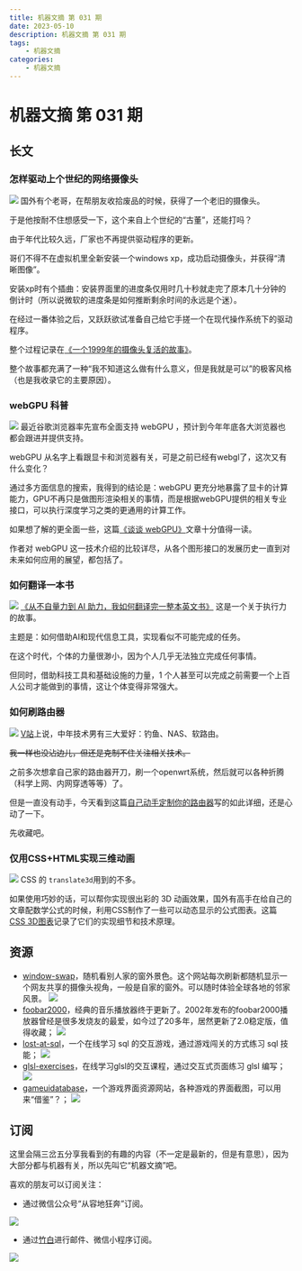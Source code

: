 ```yaml
---
title: 机器文摘 第 031 期
date: 2023-05-10
description: 机器文摘 第 031 期
tags:
    - 机器文摘
categories:
    - 机器文摘
---
```

# 机器文摘 第 031 期

## 长文
### 怎样驱动上个世纪的网络摄像头
![](2023-05-10-09-20-31.png)
国外有个老哥，在帮朋友收拾废品的时候，获得了一个老旧的摄像头。

于是他按耐不住想感受一下，这个来自上个世纪的“古董”，还能打吗？

由于年代比较久远，厂家也不再提供驱动程序的更新。

哥们不得不在虚拟机里全新安装一个windows xp，成功启动摄像头，并获得“清晰图像”。

安装xp时有个插曲：安装界面里的进度条仅用时几十秒就走完了原本几十分钟的倒计时（所以说微软的进度条是如何推断剩余时间的永远是个迷）。

在经过一番体验之后，又跃跃欲试准备自己给它手搓一个在现代操作系统下的驱动程序。

整个过程记录在[《一个1999年的摄像头复活的故事》](https://blog.benjojo.co.uk/post/quickcam-usb-userspace-driver)。

整个故事都充满了一种“我不知道这么做有什么意义，但是我就是可以”的极客风格（也是我收录它的主要原因）。

### webGPU 科普
![](2023-05-10-09-36-36.png)
最近谷歌浏览器率先宣布全面支持 webGPU ，预计到今年年底各大浏览器也都会跟进并提供支持。

webGPU 从名字上看跟显卡和浏览器有关，可是之前已经有webgl了，这次又有什么变化？

通过多方面信息的搜索，我得到的结论是：webGPU 更充分地暴露了显卡的计算能力，GPU不再只是做图形渲染相关的事情，而是根据webGPU提供的相关专业接口，可以执行深度学习之类的更通用的计算工作。

如果想了解的更全面一些，这篇[《谈谈 webGPU》](https://cohost.org/mcc/post/1406157-i-want-to-talk-about-webgpu)文章十分值得一读。

作者对 webGPU 这一技术介绍的比较详尽，从各个图形接口的发展历史一直到对未来如何应用的展望，都包括了。

### 如何翻译一本书
![](2023-05-10-09-49-38.png)
[《从不自量力到 AI 助力，我如何翻译完一整本英文书》](https://sspai.com/post/79534)
这是一个关于执行力的故事。

主题是：如何借助AI和现代信息工具，实现看似不可能完成的任务。

在这个时代，个体的力量很渺小，因为个人几乎无法独立完成任何事情。

但同时，借助科技工具和基础设施的力量，1 个人甚至可以完成之前需要一个上百人公司才能做到的事情，这让个体变得非常强大。

### 如何刷路由器
![](2023-05-10-10-00-09.png)
[V站](https://www.v2ex.com/)上说，中年技术男有三大爱好：钓鱼、NAS、软路由。

~~我一样也没沾边儿，但还是克制不住关注相关技术。~~

之前多次想拿自己家的路由器开刀，刷一个openwrt系统，然后就可以各种折腾（科学上网、内网穿透等等）了。

但是一直没有动手，今天看到这篇[自己动手定制你的路由器](https://a-wing.top/linux/2023/05/01/start-openwrt)写的如此详细，还是心动了一下。

先收藏吧。

### 仅用CSS+HTML实现三维动画
![](2023-05-10-10-06-52.png)
CSS 的 `translate3d`用到的不多。

如果使用巧妙的话，可以帮你实现很出彩的 3D 动画效果，国外有高手在给自己的文章配数学公式的时候，利用CSS制作了一些可以动态显示的公式图表。这篇[CSS 3D图表](https://x.st/spinning-diagrams-with-css/)记录了它们的实现细节和技术原理。


## 资源
- [window-swap](https://www.window-swap.com/Window)，随机看别人家的窗外景色。这个网站每次刷新都随机显示一个网友共享的摄像头视角，一般是自家的窗外。可以随时体验全球各地的邻家风景。
  ![](2023-05-10-10-14-06.png)
- [foobar2000](https://www.landiannews.com/archives/98512.html)，经典的音乐播放器终于更新了。2002年发布的foobar2000播放器曾经是很多发烧友的最爱，如今过了20多年，居然更新了2.0稳定版，值得收藏；
  ![](2023-05-10-10-15-52.png)
- [lost-at-sql](https://lost-at-sql.therobinlord.com/)，一个在线学习 sql 的交互游戏，通过游戏闯关的方式练习 sql 技能；
  ![](2023-05-10-10-18-25.png)
- [glsl-exercises](https://glsl-exercises.simondev.io/lesson/1/1#welcome)，在线学习glsl的交互课程，通过交互式页面练习 glsl 编写；
  ![](2023-05-10-10-19-48.png)
- [gameuidatabase](https://www.gameuidatabase.com/)，一个游戏界面资源网站，各种游戏的界面截图，可以用来“借鉴”？；
  ![](2023-05-10-10-20-48.png)

## 订阅
这里会隔三岔五分享我看到的有趣的内容（不一定是最新的，但是有意思），因为大部分都与机器有关，所以先叫它“机器文摘”吧。

喜欢的朋友可以订阅关注：

- 通过微信公众号“从容地狂奔”订阅。

![](../weixin.jpg)

- 通过[竹白](https://zhubai.love/)进行邮件、微信小程序订阅。

![](../zhubai.jpg)